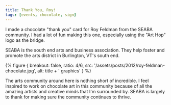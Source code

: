 ```yaml
---
title: Thank You, Roy!
tags: [events, chocolate, sign]
---
```


I made a chocolate "thank you" card for Roy Feldman from the SEABA community. I had a lot of fun making this one, especially using the "Art Hop" logo as the bridge.

SEABA is the south end arts and business association. They help foster and promote the arts district in Burlington, VT's south end.

{% figure {
    breakout: false,
    ratio: 4/6,
    src: '/assets/posts/2012/roy-feldman-chocolate.jpg',
    alt: title + ' graphics'
} %}

The arts community around here is nothing short of incredible. I feel inspired to work on chocolate art in this community because of all the amazing artists and creative minds that I'm surrounded by. SEABA is largely to thank for making sure the community continues to thrive.